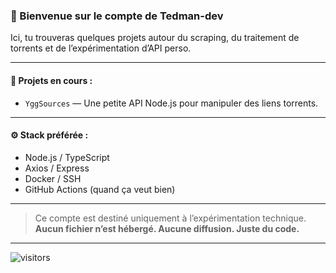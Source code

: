 ### 👋 Bienvenue sur le compte de Tedman-dev

Ici, tu trouveras quelques projets autour du scraping, du traitement de torrents et de l’expérimentation d’API perso.

---

#### 🔧 Projets en cours :

- `YggSources` — Une petite API Node.js pour manipuler des liens torrents.

---

#### ⚙️ Stack préférée :

- Node.js / TypeScript
- Axios / Express
- Docker / SSH
- GitHub Actions (quand ça veut bien)

---

> Ce compte est destiné uniquement à l’expérimentation technique.  
> **Aucun fichier n’est hébergé. Aucune diffusion. Juste du code.**

---

![visitors](https://komarev.com/ghpvc/?username=FriendlyUser-torr&style=flat&color=blue)
